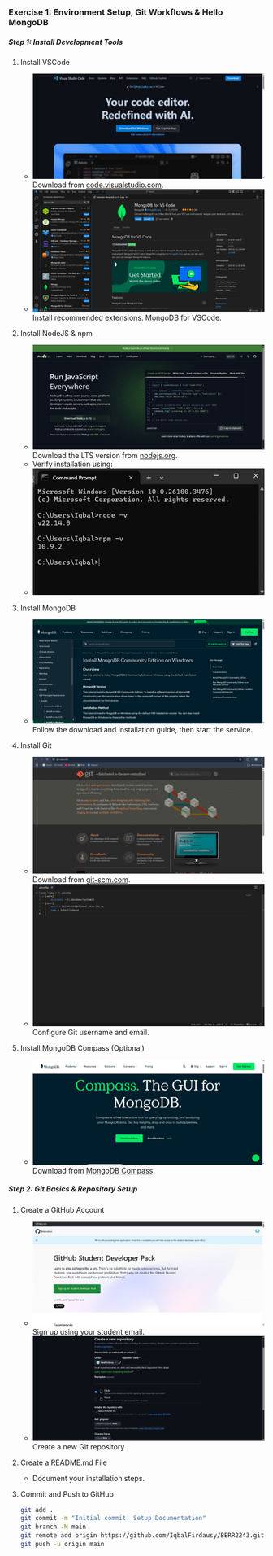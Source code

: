 ### Exercise 1: Environment Setup, Git Workflows & Hello MongoDB

##### Step 1: Install Development Tools

1. Install VSCode  
   - ![Screenshot](images/image1.png)  
     Download from [code.visualstudio.com](https://code.visualstudio.com).  
   - ![Screenshot](images/image2.png)  
     Install recommended extensions: MongoDB for VSCode.  

2. Install NodeJS & npm  
   - ![Screenshot](images/image3.png)  
     Download the LTS version from [nodejs.org](https://nodejs.org).  
   - Verify installation using:  
   - ![Screenshot](images/image4.png)  

3. Install MongoDB  
   - ![Screenshot](images/image5.png)  
     Follow the download and installation guide, then start the service.  

4. Install Git  
   - ![Screenshot](images/image6.png)  
     Download from [git-scm.com](https://git-scm.com).  
   - ![Screenshot](images/image7.png)  
     Configure Git username and email.  

5. Install MongoDB Compass (Optional)  
   - ![Screenshot](images/image8.png)  
     Download from [MongoDB Compass](https://www.mongodb.com/try/download/compass).  

##### Step 2: Git Basics & Repository Setup

1. Create a GitHub Account  
   - ![Screenshot](images/image9.png)  
     Sign up using your student email.  
   - ![Screenshot](images/image14.png)  
     Create a new Git repository.  

2. Create a README.md File  
   - Document your installation steps.  

3. Commit and Push to GitHub  
   ```sh
   git add .
   git commit -m "Initial commit: Setup Documentation"
   git branch -M main
   git remote add origin https://github.com/IqbalFirdausy/BERR2243.git  # Replace with your repository URL
   git push -u origin main  

